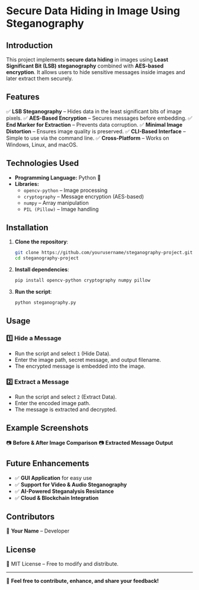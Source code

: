 # Secure Data Hiding in Image Using Steganography

## Introduction
This project implements **secure data hiding** in images using **Least Significant Bit (LSB) steganography** combined with **AES-based encryption**. It allows users to hide sensitive messages inside images and later extract them securely.

## Features
✅ **LSB Steganography** – Hides data in the least significant bits of image pixels.
✅ **AES-Based Encryption** – Secures messages before embedding.
✅ **End Marker for Extraction** – Prevents data corruption.
✅ **Minimal Image Distortion** – Ensures image quality is preserved.
✅ **CLI-Based Interface** – Simple to use via the command line.
✅ **Cross-Platform** – Works on Windows, Linux, and macOS.

## Technologies Used
- **Programming Language:** Python 🐍
- **Libraries:**
  - `opencv-python` – Image processing
  - `cryptography` – Message encryption (AES-based)
  - `numpy` – Array manipulation
  - `PIL (Pillow)` – Image handling

## Installation
1. **Clone the repository**:
   ```bash
   git clone https://github.com/yourusername/steganography-project.git
   cd steganography-project
   ```
2. **Install dependencies**:
   ```bash
   pip install opencv-python cryptography numpy pillow
   ```
3. **Run the script**:
   ```bash
   python steganography.py
   ```

## Usage
### 1️⃣ Hide a Message
- Run the script and select `1` (Hide Data).
- Enter the image path, secret message, and output filename.
- The encrypted message is embedded into the image.

### 2️⃣ Extract a Message
- Run the script and select `2` (Extract Data).
- Enter the encoded image path.
- The message is extracted and decrypted.

## Example Screenshots
📷 **Before & After Image Comparison**
📷 **Extracted Message Output**

## Future Enhancements
- ✅ **GUI Application** for easy use
- ✅ **Support for Video & Audio Steganography**
- ✅ **AI-Powered Steganalysis Resistance**
- ✅ **Cloud & Blockchain Integration**

## Contributors
👤 **Your Name** – Developer

## License
📜 MIT License – Free to modify and distribute.

---
🚀 **Feel free to contribute, enhance, and share your feedback!**

